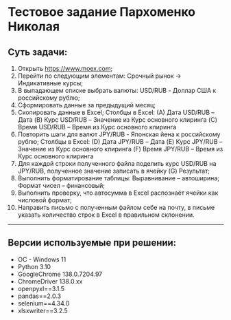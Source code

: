 # Тестовое задание Пархоменко Николая

## Суть задачи:
1. Открыть https://www.moex.com;
2. Перейти по следующим элементам: Срочный рынок -> Индикативные курсы;
3. В выпадающем списке выбрать валюты: USD/RUB - Доллар США к российскому рублю;
4. Сформировать данные за предыдущий месяц;
5. Скопировать данные в Excel;
Столбцы в Excel:
(A) Дата USD/RUB – Дата
(B) Курс USD/RUB – Значение из Курс основного клиринга
(C) Время USD/RUB – Время из Курс основного клиринга
6. Повторить шаги для валют JPY/RUB - Японская йена к российскому рублю;
Столбцы в Excel:
(D) Дата JPY/RUB – Дата
(E) Курс JPY/RUB – Значение из Курс основного клиринга
(F) Время JPY/RUB – Время из Курс основного клиринга
7. Для каждой строки полученного файла поделить курс USD/RUB на JPY/RUB, полученное значение записать в ячейку (G) Результат;
8. Выполнить форматирование таблицы:
Выравнивание – автоширина;
Формат чисел – финансовый;
9. Выполнить проверку, что автосумма в Excel распознаёт ячейки как числовой формат;
10. Направить письмо с полученным файлом себе на почту, в письме указать количество строк в Excel в правильном склонении.

---

## Версии используемые при решении:
- OC - Windows 11
- Python 3.10
- GoogleChrome 138.0.7204.97
- ChromeDriver 138.0.xx
- openpyxl==3.1.5
- pandas==2.0.3
- selenium==4.34.0
- xlsxwriter==3.2.5

